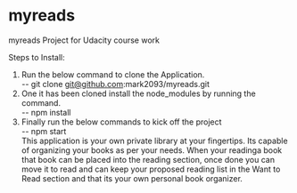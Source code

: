 # myreads
myreads Project for Udacity course work

Steps to Install:

  1. Run the below command to clone the Application. <br>
   -- git clone git@github.com:mark2093/myreads.git
  2. One it has been cloned install the node_modules by running the command.<br>
   -- npm install
  3. Finally run the below commands to kick off the project <br>
    -- npm start <br>
This application is your own private library at your fingertips. Its capable of organizing your books as per your needs. When your readinga book that book can be placed into the reading section, once done you can move it to read and can keep your proposed reading list in the Want to Read section and that its your own personal book organizer. 
